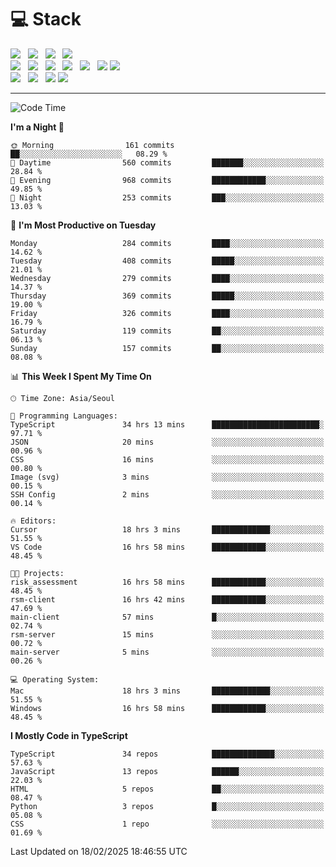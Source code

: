 <h1>💻 Stack</h1>
<div>
 <!-- badge : https://shields.io/ -->
 <!-- icon : https://simpleicons.org/?q=Get -->
 <img src="https://img.shields.io/badge/HTML5-e74c3c?style=flat-square&logo=HTML5&logoColor=white"/> &nbsp 
 <img src="https://img.shields.io/badge/CSS3-0A84FF?style=flat-square&logo=CSS3&logoColor=white"/> &nbsp 
 <img src="https://img.shields.io/badge/JavaScript-FFCD11?style=flat-square&logo=JavaScript&logoColor=white"/> &nbsp 
 <img src="https://img.shields.io/badge/TypeScript-3075C0?style=flat-square&logo=TypeScript&logoColor=white"/>
 <br/>
 <img src="https://img.shields.io/badge/Next-000000?style=flat-square&logo=nextdotjs&logoColor=white"/> &nbsp 
 <img src="https://img.shields.io/badge/React-00BCF6?style=flat-square&logo=React&logoColor=white"/> &nbsp 
 <img src="https://img.shields.io/badge/Redux-764ABC?style=flat-square&logo=Redux&logoColor=white"/> &nbsp
 <img src="https://img.shields.io/badge/Recoil-3578E5?style=flat-square&logo=recoil&logoColor=white"/> &nbsp
 <img src="https://img.shields.io/badge/React-Query-FF4154?style=flat-square&logo=reactquery&logoColor=white"/> &nbsp 
 <img src="https://img.shields.io/badge/styled%2Dcomponents-DB7093?style=flat-square&logo=styled%2Dcomponents&logoColor=white"/>
 <img src="https://img.shields.io/badge/CSS Modules-000000?style=flat-square&logo=CSS Modules&logoColor=white"/> &nbsp 
 <br/>
 <img src="https://img.shields.io/badge/Node-339933?style=flat-square&logo=Node.js&logoColor=white"/> &nbsp 
 <img src="https://img.shields.io/badge/Express-000000?style=flat-square&logo=Express&logoColor=white"/> &nbsp 
 <img src="https://img.shields.io/badge/MongoDB-47A248?style=flat-square&logo=MongoDB&logoColor=white"/>
 <img src="https://img.shields.io/badge/MariaDB-003545?style=flat-square&logo=mariadb&logoColor=white"/>
</div>

<hr>

<!--START_SECTION:waka-->
![Code Time](http://img.shields.io/badge/Code%20Time-2%2C100%20hrs%2030%20mins-blue)

**I'm a Night 🦉** 

```text
🌞 Morning                161 commits         ██░░░░░░░░░░░░░░░░░░░░░░░   08.29 % 
🌆 Daytime                560 commits         ███████░░░░░░░░░░░░░░░░░░   28.84 % 
🌃 Evening                968 commits         ████████████░░░░░░░░░░░░░   49.85 % 
🌙 Night                  253 commits         ███░░░░░░░░░░░░░░░░░░░░░░   13.03 % 
```
📅 **I'm Most Productive on Tuesday** 

```text
Monday                   284 commits         ████░░░░░░░░░░░░░░░░░░░░░   14.62 % 
Tuesday                  408 commits         █████░░░░░░░░░░░░░░░░░░░░   21.01 % 
Wednesday                279 commits         ████░░░░░░░░░░░░░░░░░░░░░   14.37 % 
Thursday                 369 commits         █████░░░░░░░░░░░░░░░░░░░░   19.00 % 
Friday                   326 commits         ████░░░░░░░░░░░░░░░░░░░░░   16.79 % 
Saturday                 119 commits         ██░░░░░░░░░░░░░░░░░░░░░░░   06.13 % 
Sunday                   157 commits         ██░░░░░░░░░░░░░░░░░░░░░░░   08.08 % 
```


📊 **This Week I Spent My Time On** 

```text
🕑︎ Time Zone: Asia/Seoul

💬 Programming Languages: 
TypeScript               34 hrs 13 mins      ████████████████████████░   97.71 % 
JSON                     20 mins             ░░░░░░░░░░░░░░░░░░░░░░░░░   00.96 % 
CSS                      16 mins             ░░░░░░░░░░░░░░░░░░░░░░░░░   00.80 % 
Image (svg)              3 mins              ░░░░░░░░░░░░░░░░░░░░░░░░░   00.15 % 
SSH Config               2 mins              ░░░░░░░░░░░░░░░░░░░░░░░░░   00.14 % 

🔥 Editors: 
Cursor                   18 hrs 3 mins       █████████████░░░░░░░░░░░░   51.55 % 
VS Code                  16 hrs 58 mins      ████████████░░░░░░░░░░░░░   48.45 % 

🐱‍💻 Projects: 
risk_assessment          16 hrs 58 mins      ████████████░░░░░░░░░░░░░   48.45 % 
rsm-client               16 hrs 42 mins      ████████████░░░░░░░░░░░░░   47.69 % 
main-client              57 mins             █░░░░░░░░░░░░░░░░░░░░░░░░   02.74 % 
rsm-server               15 mins             ░░░░░░░░░░░░░░░░░░░░░░░░░   00.72 % 
main-server              5 mins              ░░░░░░░░░░░░░░░░░░░░░░░░░   00.26 % 

💻 Operating System: 
Mac                      18 hrs 3 mins       █████████████░░░░░░░░░░░░   51.55 % 
Windows                  16 hrs 58 mins      ████████████░░░░░░░░░░░░░   48.45 % 
```

**I Mostly Code in TypeScript** 

```text
TypeScript               34 repos            ██████████████░░░░░░░░░░░   57.63 % 
JavaScript               13 repos            ██████░░░░░░░░░░░░░░░░░░░   22.03 % 
HTML                     5 repos             ██░░░░░░░░░░░░░░░░░░░░░░░   08.47 % 
Python                   3 repos             █░░░░░░░░░░░░░░░░░░░░░░░░   05.08 % 
CSS                      1 repo              ░░░░░░░░░░░░░░░░░░░░░░░░░   01.69 % 
```




 Last Updated on 18/02/2025 18:46:55 UTC
<!--END_SECTION:waka-->
